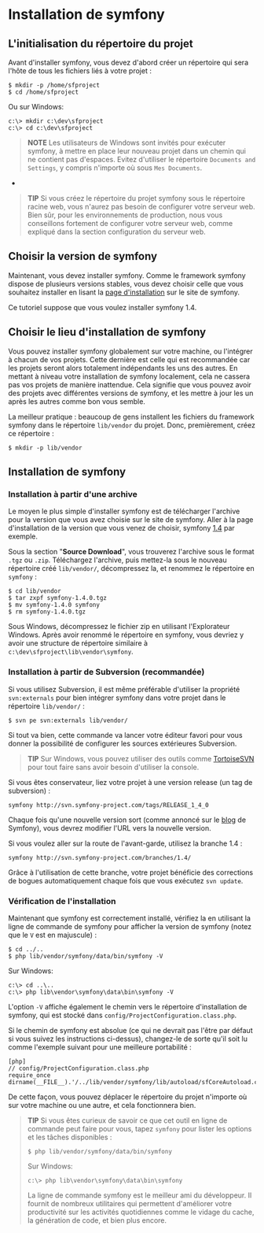 Installation de symfony
====================

L'initialisation du répertoire du projet
----------------------------------

Avant d'installer symfony, vous devez d'abord créer un répertoire qui sera l'hôte
de tous les fichiers liés à votre projet :

    $ mkdir -p /home/sfproject
    $ cd /home/sfproject

Ou sur Windows:

    c:\> mkdir c:\dev\sfproject
    c:\> cd c:\dev\sfproject

>**NOTE**
>Les utilisateurs de Windows sont invités pour exécuter symfony, à mettre en place leur nouveau
>projet dans un chemin qui ne contient pas d'espaces.
>Evitez d'utiliser le répertoire `Documents and Settings`, y compris n'importe où
>sous `Mes Documents`.

-

>**TIP**
>Si vous créez le répertoire du projet symfony sous le répertoire racine
>web, vous n'aurez pas besoin de configurer votre serveur web. Bien sûr, pour
>les environnements de production, nous vous conseillons fortement de configurer votre serveur web,
>comme expliqué dans la section configuration du serveur web.

Choisir la version de symfony
----------------------------

Maintenant, vous devez installer symfony. Comme le framework symfony dispose de plusieurs versions
stables, vous devez choisir celle que vous souhaitez installer en lisant la
[page d'installation](http://www.symfony-project.org/installation) sur le
site de symfony.

Ce tutoriel suppose que vous voulez installer symfony 1.4.

Choisir le lieu d'installation de symfony
-------------------------------------------

Vous pouvez installer symfony globalement sur votre machine, ou l'intégrer à chacun de
vos projets. Cette dernière est celle qui est recommandée car les projets seront alors
totalement indépendants les uns des autres. En mettant à niveau votre installation de symfony localement,
cela ne cassera pas vos projets de manière inattendue. Cela signifie que vous pouvez
avoir des projets avec différentes versions de symfony, et les mettre à jour les un après les autres
comme bon vous semble.

La meilleur pratique : beaucoup de gens installent les fichiers du framework symfony dans le
répertoire `lib/vendor` du projet. Donc, premièrement, créez ce répertoire :

    $ mkdir -p lib/vendor

Installation de symfony
------------------

### Installation à partir d'une archive

Le moyen le plus simple d'installer symfony est de télécharger l'archive pour la version
que vous avez choisie sur le site de symfony. Aller à la page d'installation de la
version que vous venez de choisir, symfony
[1.4](http://www.symfony-project.org/installation/1_4) par exemple.

Sous la section "**Source Download**", vous trouverez l'archive sous le format `.tgz`
ou `.zip`. Téléchargez l'archive, puis mettez-la sous le nouveau répertoire créé
`lib/vendor/`, décompressez la, et renommez le répertoire en `symfony` :

    $ cd lib/vendor
    $ tar zxpf symfony-1.4.0.tgz
    $ mv symfony-1.4.0 symfony
    $ rm symfony-1.4.0.tgz

Sous Windows, décompressez le fichier zip en utilisant l'Explorateur Windows.
Après avoir renommé le répertoire en symfony, vous devriez y avoir une structure
de répertoire similaire à `c:\dev\sfproject\lib\vendor\symfony`.

### Installation à partir de Subversion (recommandée)

Si vous utilisez Subversion, il est même préférable d'utiliser la propriété `svn:externals`
pour bien intégrer symfony dans votre projet dans le répertoire `lib/vendor/` :

    $ svn pe svn:externals lib/vendor/

Si tout va bien, cette commande va lancer votre éditeur favori pour vous donner
la possibilité de configurer les sources extérieures Subversion.

>**TIP**
>Sur Windows, vous pouvez utiliser des outils comme [TortoiseSVN](http://tortoisesvn.net/)
>pour tout faire sans avoir besoin d'utiliser la console.

Si vous êtes conservateur, liez votre projet à une version release (un tag de
subversion) :

    symfony http://svn.symfony-project.com/tags/RELEASE_1_4_0 

Chaque fois qu'une nouvelle version sort (comme annoncé sur le
[blog](http://www.symfony-project.org/blog/) de Symfony), vous devrez modifier l'URL
vers la nouvelle version.

Si vous voulez aller sur la route de l'avant-garde, utilisez la branche 1.4 :

    symfony http://svn.symfony-project.com/branches/1.4/

Grâce à l'utilisation de cette branche, votre projet bénéficie des corrections de bogues automatiquement
chaque fois que vous exécutez `svn update`.

### Vérification de l'installation

Maintenant que symfony est correctement installé, vérifiez la en utilisant la
ligne de commande de symfony pour afficher la version de symfony (notez que le `V` est en majuscule) :

    $ cd ../..
    $ php lib/vendor/symfony/data/bin/symfony -V

Sur Windows:

    c:\> cd ..\..
    c:\> php lib\vendor\symfony\data\bin\symfony -V

L'option `-V` affiche également le chemin vers le répertoire d'installation de symfony,
qui est stocké dans `config/ProjectConfiguration.class.php`.

Si le chemin de symfony est absolue (ce qui ne devrait pas l'être par défaut si vous
suivez les instructions ci-dessus), changez-le de sorte qu'il soit lu comme l'exemple suivant
pour une meilleure portabilité :

    [php] 
    // config/ProjectConfiguration.class.php 
    require_once dirname(__FILE__).'/../lib/vendor/symfony/lib/autoload/sfCoreAutoload.class.php'; 

De cette façon, vous pouvez déplacer le répertoire du projet n'importe où sur votre machine ou
une autre, et cela fonctionnera bien.

>**TIP**
>Si vous êtes curieux de savoir ce que cet outil en ligne de commande peut faire pour vous, tapez
>`symfony` pour lister les options et les tâches disponibles :
>
>     $ php lib/vendor/symfony/data/bin/symfony
>
>Sur Windows:
>
>     c:\> php lib\vendor\symfony\data\bin\symfony
>
>La ligne de commande symfony est le meilleur ami du développeur. Il fournit de nombreux
>utilitaires qui permettent d'améliorer votre productivité sur les activités quotidiennes comme
>le vidage du cache, la génération de code, et bien plus encore.

